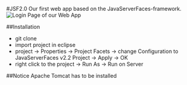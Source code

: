 #JSF2.0
Our first web app based on the JavaServerFaces-framework.
![Login Page of our Web App](.github/preview.png)

##Installation
* git clone
* import project in eclipse
* project -> Properties -> Project Facets -> change Configuration to JavaServerFaces v2.2 Project -> Apply -> OK
* right click to the project -> Run As -> Run on Server

##Notice
Apache Tomcat has to be installed